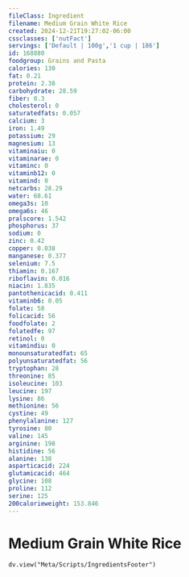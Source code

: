 ```yaml
---
fileClass: Ingredient
filename: Medium Grain White Rice
created: 2024-12-21T19:27:02-06:00
cssclasses: ['nutFact']
servings: ['Default | 100g','1 cup | 186']
id: 168880
foodgroup: Grains and Pasta
calories: 130
fat: 0.21
protein: 2.38
carbohydrate: 28.59
fiber: 0.3
cholesterol: 0
saturatedfats: 0.057
calcium: 3
iron: 1.49
potassium: 29
magnesium: 13
vitaminaiu: 0
vitaminarae: 0
vitaminc: 0
vitaminb12: 0
vitamind: 0
netcarbs: 28.29
water: 68.61
omega3s: 10
omega6s: 46
pralscore: 1.542
phosphorus: 37
sodium: 0
zinc: 0.42
copper: 0.038
manganese: 0.377
selenium: 7.5
thiamin: 0.167
riboflavin: 0.016
niacin: 1.835
pantothenicacid: 0.411
vitaminb6: 0.05
folate: 58
folicacid: 56
foodfolate: 2
folatedfe: 97
retinol: 0
vitamindiu: 0
monounsaturatedfat: 65
polyunsaturatedfat: 56
tryptophan: 28
threonine: 85
isoleucine: 103
leucine: 197
lysine: 86
methionine: 56
cystine: 49
phenylalanine: 127
tyrosine: 80
valine: 145
arginine: 198
histidine: 56
alanine: 138
asparticacid: 224
glutamicacid: 464
glycine: 108
proline: 112
serine: 125
200calorieweight: 153.846
---
```


# Medium Grain White Rice

```dataviewjs
dv.view("Meta/Scripts/IngredientsFooter")
```